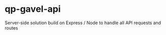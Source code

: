 # qp-gavel-api
Server-side solution build on Express / Node to handle all API requests and routes  
